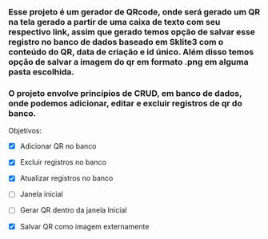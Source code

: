 ### Esse projeto é um gerador de QRcode, onde será gerado um QR na tela gerado a partir de uma caixa de texto com seu respectivo link, assim que gerado temos opção de salvar esse registro no banco de dados baseado em Sklite3 com o conteúdo do QR, data de criação e id único. Além disso temos opção de salvar a imagem do qr em formato .png em alguma pasta escolhida.

### O projeto envolve princípios de CRUD, em banco de dados, onde podemos adicionar, editar e excluir registros de qr do banco.

Objetivos:

- [x] Adicionar QR no banco
- [x] Excluir registros no banco
- [x] Atualizar registros no banco
- [ ] Janela inicial
- [ ] Gerar QR dentro da janela Inicial
- [x] Salvar QR como imagem externamente

